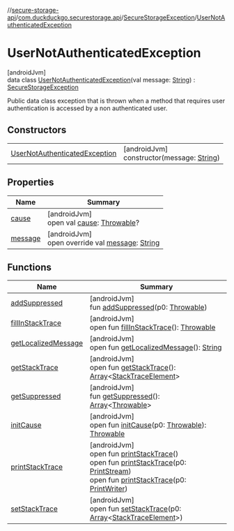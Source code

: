 //[secure-storage-api](../../../../index.md)/[com.duckduckgo.securestorage.api](../../index.md)/[SecureStorageException](../index.md)/[UserNotAuthenticatedException](index.md)

# UserNotAuthenticatedException

[androidJvm]\
data class [UserNotAuthenticatedException](index.md)(val message: [String](https://kotlinlang.org/api/latest/jvm/stdlib/kotlin/-string/index.html)) : [SecureStorageException](../index.md)

Public data class exception that is thrown when a method that requires user authentication is accessed by a non authenticated user.

## Constructors

| | |
|---|---|
| [UserNotAuthenticatedException](-user-not-authenticated-exception.md) | [androidJvm]<br>constructor(message: [String](https://kotlinlang.org/api/latest/jvm/stdlib/kotlin/-string/index.html)) |

## Properties

| Name | Summary |
|---|---|
| [cause](index.md#-654012527%2FProperties%2F-1431682644) | [androidJvm]<br>open val [cause](index.md#-654012527%2FProperties%2F-1431682644): [Throwable](https://kotlinlang.org/api/latest/jvm/stdlib/kotlin/-throwable/index.html)? |
| [message](message.md) | [androidJvm]<br>open override val [message](message.md): [String](https://kotlinlang.org/api/latest/jvm/stdlib/kotlin/-string/index.html) |

## Functions

| Name | Summary |
|---|---|
| [addSuppressed](../-internal-secure-storage-exception/index.md#282858770%2FFunctions%2F-1431682644) | [androidJvm]<br>fun [addSuppressed](../-internal-secure-storage-exception/index.md#282858770%2FFunctions%2F-1431682644)(p0: [Throwable](https://kotlinlang.org/api/latest/jvm/stdlib/kotlin/-throwable/index.html)) |
| [fillInStackTrace](../-internal-secure-storage-exception/index.md#-1102069925%2FFunctions%2F-1431682644) | [androidJvm]<br>open fun [fillInStackTrace](../-internal-secure-storage-exception/index.md#-1102069925%2FFunctions%2F-1431682644)(): [Throwable](https://kotlinlang.org/api/latest/jvm/stdlib/kotlin/-throwable/index.html) |
| [getLocalizedMessage](../-internal-secure-storage-exception/index.md#1043865560%2FFunctions%2F-1431682644) | [androidJvm]<br>open fun [getLocalizedMessage](../-internal-secure-storage-exception/index.md#1043865560%2FFunctions%2F-1431682644)(): [String](https://kotlinlang.org/api/latest/jvm/stdlib/kotlin/-string/index.html) |
| [getStackTrace](../-internal-secure-storage-exception/index.md#2050903719%2FFunctions%2F-1431682644) | [androidJvm]<br>open fun [getStackTrace](../-internal-secure-storage-exception/index.md#2050903719%2FFunctions%2F-1431682644)(): [Array](https://kotlinlang.org/api/latest/jvm/stdlib/kotlin/-array/index.html)&lt;[StackTraceElement](https://developer.android.com/reference/kotlin/java/lang/StackTraceElement.html)&gt; |
| [getSuppressed](../-internal-secure-storage-exception/index.md#672492560%2FFunctions%2F-1431682644) | [androidJvm]<br>fun [getSuppressed](../-internal-secure-storage-exception/index.md#672492560%2FFunctions%2F-1431682644)(): [Array](https://kotlinlang.org/api/latest/jvm/stdlib/kotlin/-array/index.html)&lt;[Throwable](https://kotlinlang.org/api/latest/jvm/stdlib/kotlin/-throwable/index.html)&gt; |
| [initCause](../-internal-secure-storage-exception/index.md#-418225042%2FFunctions%2F-1431682644) | [androidJvm]<br>open fun [initCause](../-internal-secure-storage-exception/index.md#-418225042%2FFunctions%2F-1431682644)(p0: [Throwable](https://kotlinlang.org/api/latest/jvm/stdlib/kotlin/-throwable/index.html)): [Throwable](https://kotlinlang.org/api/latest/jvm/stdlib/kotlin/-throwable/index.html) |
| [printStackTrace](../-internal-secure-storage-exception/index.md#-1769529168%2FFunctions%2F-1431682644) | [androidJvm]<br>open fun [printStackTrace](../-internal-secure-storage-exception/index.md#-1769529168%2FFunctions%2F-1431682644)()<br>open fun [printStackTrace](../-internal-secure-storage-exception/index.md#1841853697%2FFunctions%2F-1431682644)(p0: [PrintStream](https://developer.android.com/reference/kotlin/java/io/PrintStream.html))<br>open fun [printStackTrace](../-internal-secure-storage-exception/index.md#1175535278%2FFunctions%2F-1431682644)(p0: [PrintWriter](https://developer.android.com/reference/kotlin/java/io/PrintWriter.html)) |
| [setStackTrace](../-internal-secure-storage-exception/index.md#2135801318%2FFunctions%2F-1431682644) | [androidJvm]<br>open fun [setStackTrace](../-internal-secure-storage-exception/index.md#2135801318%2FFunctions%2F-1431682644)(p0: [Array](https://kotlinlang.org/api/latest/jvm/stdlib/kotlin/-array/index.html)&lt;[StackTraceElement](https://developer.android.com/reference/kotlin/java/lang/StackTraceElement.html)&gt;) |

